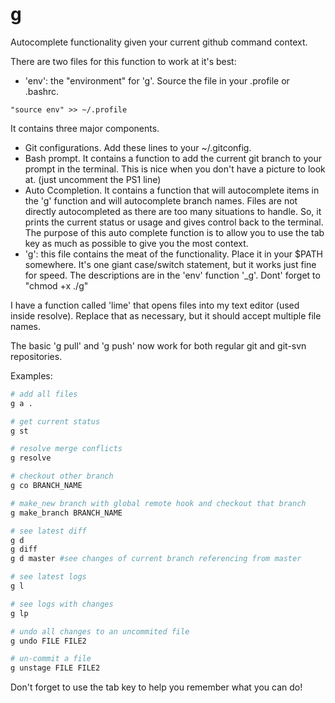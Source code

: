 


# g

Autocomplete functionality given your current github command context.

There are two files for this function to work at it's best:

* 'env': the "environment" for 'g'.  Source the file in your .profile or .bashrc.
```{bash}
"source env" >> ~/.profile
```
It contains three major components.
  * Git configurations.  Add these lines to your ~/.gitconfig.
  * Bash prompt. It contains a function to add the current git branch to your prompt in the terminal.  This is nice when you don't have a picture to look at.  (just uncomment the PS1 line)
  * Auto Ccompletion. It contains a function that will autocomplete items in the 'g' function and will autocomplete branch names.  Files are not directly autocompleted as there are too many situations to handle.  So, it prints the current status or usage and gives control back to the terminal. The purpose of this auto complete function is to allow you to use the tab key as much as possible to give you the most context.
* 'g': this file contains the meat of the functionality.  Place it in your $PATH somewhere.  It's one giant case/switch statement, but it works just fine for speed.  The descriptions are in the 'env' function '_g'. Dont' forget to "chmod +x ./g"

I have a function called 'lime' that opens files into my text editor (used inside resolve).  Replace that as necessary, but it should accept multiple file names.

The basic 'g pull' and 'g push' now work for both regular git and git-svn repositories.

Examples:

```bash
# add all files
g a .

# get current status
g st

# resolve merge conflicts
g resolve

# checkout other branch
g co BRANCH_NAME

# make_new branch with global remote hook and checkout that branch
g make_branch BRANCH_NAME

# see latest diff
g d
g diff
g d master #see changes of current branch referencing from master

# see latest logs
g l

# see logs with changes
g lp

# undo all changes to an uncommited file
g undo FILE FILE2

# un-commit a file
g unstage FILE FILE2
```

Don't forget to use the tab key to help you remember what you can do!
